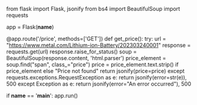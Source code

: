 from flask import Flask, jsonify
from bs4 import BeautifulSoup
import requests

app = Flask(__name__)

@app.route('/price', methods=['GET'])
def get_price():
    try:
        url = "https://www.metal.com/Lithium-ion-Battery/202303240001"
        response = requests.get(url)
        response.raise_for_status()
        soup = BeautifulSoup(response.content, 'html.parser')
        price_element = soup.find("span", class_="price")
        price = price_element.text.strip() if price_element else "Price not found"
        return jsonify(price=price)
    except requests.exceptions.RequestException as e:
        return jsonify(error=str(e)), 500
    except Exception as e:
        return jsonify(error="An error occurred"), 500

if __name__ == '__main__':
    app.run()
